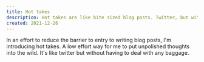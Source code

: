 ```yaml
---
title: Hot takes
description: Hot takes are like bite sized blog posts. Twitter, but without the baggage.
created: 2021-12-26
---
```


In an effort to reduce the barrier to entry to writing blog posts, I'm introducing hot takes. A low effort way for me to put unpolished thoughts into the wild. It's like twitter but without having to deal with any baggage.
